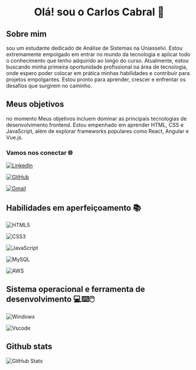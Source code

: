 
# <p align ="center"> Olá! sou o Carlos Cabral 👋 </p>
 
## Sobre mim
<p> sou um estudante dedicado de Análise de Sistemas na Uniasselvi. Estou extremamente empolgado em entrar no mundo da tecnologia e aplicar todo o conhecimento que tenho adquirido ao longo do curso. Atualmente, estou buscando minha primeira oportunidade profissional na área de tecnologia, onde espero poder colocar em prática minhas habilidades e contribuir para projetos empolgantes. Estou pronto para aprender, crescer e enfrentar os desafios que surgirem no caminho.
</p>

## Meus objetivos
<p>no momento Meus objetivos incluem dominar as principais tecnologias de desenvolvimento frontend. Estou empenhado em aprender HTML, CSS e JavaScript, além de explorar frameworks populares como React, Angular e Vue.js.</p>

### Vamos nos conectar 🌐
[![LinkedIn](https://img.shields.io/badge/LinkedIn-0077B5?style=for-the-badge&logo=linkedin&logoColor=white)](https://www.linkedin.com/in/carlos-cabral-38a88a1b5/)

[![GitHub](https://img.shields.io/badge/GitHub-100000?style=for-the-badge&logo=github&logoColor=white)](https://github.com/Carloscabral7)

[![Gmail](https://img.shields.io/badge/Gmail-333333?style=for-the-badge&logo=gmail&logoColor=red)](mailto:carlosaugustocabral418@gmail.com)

## Habilidades em aperfeiçoamento 📚

![HTML5](https://img.shields.io/badge/HTML5-E34F26?style=for-the-badge&logo=html5&logoColor=white)

![CSS3](https://img.shields.io/badge/CSS3-1572B6?style=for-the-badge&logo=css3&logoColor=white)

![JavaScript](https://img.shields.io/badge/JavaScript-F7DF1E?style=for-the-badge&logo=javascript&logoColor=black)

![MySQL](https://img.shields.io/badge/MySQL-00000F?style=for-the-badge&logo=mysql&logoColor=white)

![AWS](https://img.shields.io/badge/AWS-000.svg?style=for-the-badge&logo=amazon-aws&logoColor=white)

## Sistema operacional e ferramenta de desenvolvimento 💻⌨️🖱️

![Windows](https://img.shields.io/badge/Windows-000?style=for-the-badge&logo=windows&logoColor=2CA5E0)

![Vscode](https://img.shields.io/badge/Vscode-007ACC?style=for-the-badge&logo=visual-studio-code&logoColor=white)

## Github stats

![GitHub Stats](https://github-readme-stats.vercel.app/api?username=carloscabral7&theme=transparent&bg_color=000&border_color=30A3DC&show_icons=true&icon_color=30A3DC&title_color=E94D5F&text_color=FFF)

